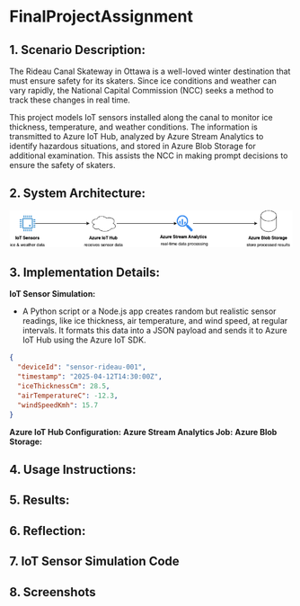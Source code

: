 # FinalProjectAssignment

<!-- 

Insturction:
https://github.com/ramymohamed10/25W_CST8916_Final_Project_Assignment

Repo:
https://github.com/degu0055/FinalProjectAssignment 

-->

## 1. Scenario Description:
<!-- Provide an overview of the Rideau Canal Skateway monitoring scenario and explain the problem your solution addresses. -->

The Rideau Canal Skateway in Ottawa is a well-loved winter destination that must ensure safety for its skaters. Since ice conditions and weather can vary rapidly, the National Capital Commission (NCC) seeks a method to track these changes in real time.

This project models IoT sensors installed along the canal to monitor ice thickness, temperature, and weather conditions. The information is transmitted to Azure IoT Hub, analyzed by Azure Stream Analytics to identify hazardous situations, and stored in Azure Blob Storage for additional examination. This assists the NCC in making prompt decisions to ensure the safety of skaters.

## 2. System Architecture:
<!-- Include a clear diagram illustrating the data flow:
- IoT sensors pushing simulated data to Azure IoT Hub.
- Azure Stream Analytics processing the incoming data.
- Processed data being stored in Azure Blob Storage. -->
![System Architecture](images/diagram1.png)


## 3. Implementation Details:
<!-- 

IoT Sensor Simulation:
- Describe how the simulated IoT sensors generate and send data to Azure IoT Hub.
- Include the structure of the JSON payload and any scripts or applications used. 

Azure IoT Hub Configuration:
 - Explain the configuration steps for setting up the IoT Hub, including endpoints and message routing.

Azure Stream Analytics Job:
 - Describe the job configuration, including input sources, query logic, and output destinations.
- Provide sample queries used for data processing. 

Azure Blob Storage:
- Explain how the processed data is organized in Blob Storage (e.g., folder structure, file naming convention).
- Specify the formats of stored data (JSON/CSV). 

-->
**IoT Sensor Simulation:**
- A Python script or a Node.js app creates random but realistic sensor readings, like ice thickness, air temperature, and wind speed, at regular intervals. It formats this data into a JSON payload and sends it to Azure IoT Hub using the Azure IoT SDK.

```json 
{
  "deviceId": "sensor-rideau-001",
  "timestamp": "2025-04-12T14:30:00Z",
  "iceThicknessCm": 28.5,
  "airTemperatureC": -12.3,
  "windSpeedKmh": 15.7
}
```

**Azure IoT Hub Configuration:**
**Azure Stream Analytics Job:**
**Azure Blob Storage:**


## 4. Usage Instructions:
<!-- 

Running the IoT Sensor Simulation:
- Provide step-by-step instructions for running the simulation script or application. 

Configuring Azure Services:
- Describe how to set up and run the IoT Hub and Stream Analytics job. 

Accessing Stored Data:
- Include steps to locate and view the processed data in Azure Blob Storage.

-->

## 5. Results:
<!--

Highlight key findings, such as:
- Aggregated data outputs (e.g., average ice thickness).

Include references to sample output files stored in Blob Storage. 

-->

## 6. Reflection:
<!-- Discuss any challenges faced during implementation and how they were addressed. -->

## 7. IoT Sensor Simulation Code
<!--

Include the script or application used to simulate the IoT sensors. The code should:
- Be included in the repository under a directory such as sensor-simulation/.
- Be well-documented with comments and clear instructions for running. 

-->

## 8. Screenshots
<!-- 

Add a directory in the repository named screenshots/ containing:
- Azure IoT Hub configuration screenshots.
- Azure Stream Analytics job settings and queries.
- Azure Blob Storage screenshots showing stored output files (processed data). 

-->